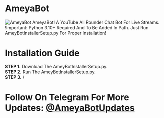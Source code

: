 # AmeyaBot
![AmeyaBot](https://github.com/AmeyaGurjar/AmeyBotAssets/raw/main/ameyBotUpdater.png)
AmeyaBot! A YouTube All Rounder Chat Bot For Live Streams.
!Important: Python 3.10+ Required And To Be Added In Path.
Just Run AmeyBotInstallerSetup.py For Proper Installation!
# Installation Guide
**STEP 1.** Download The AmeyBotInstallerSetup.py.\
**STEP 2.** Run The AmeyBotInstallerSetup.py.\
**STEP 3.** \
# Follow On Telegram For More Updates: [@AmeyaBotUpdates](https://t.me/AmeyaBotUpdates)
